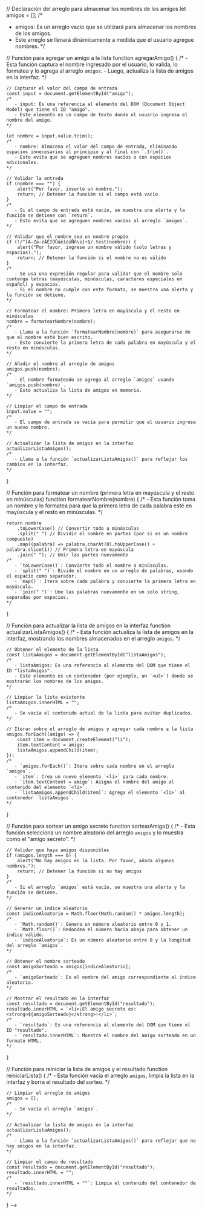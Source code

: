 
// Declaración del arreglo para almacenar los nombres de los amigos
let amigos = [];
/*
   - amigos: Es un arreglo vacío que se utilizará para almacenar los nombres de los amigos.
   - Este arreglo se llenará dinámicamente a medida que el usuario agregue nombres.
*/

// Función para agregar un amigo a la lista
function agregarAmigo() {
    /*
       - Esta función captura el nombre ingresado por el usuario, lo valida, lo formatea y lo agrega al arreglo `amigos`.
       - Luego, actualiza la lista de amigos en la interfaz.
    */

    // Capturar el valor del campo de entrada
    const input = document.getElementById("amigo");
    /*
       - input: Es una referencia al elemento del DOM (Document Object Model) que tiene el ID "amigo".
       - Este elemento es un campo de texto donde el usuario ingresa el nombre del amigo.
    */

    let nombre = input.value.trim();
    /*
       - nombre: Almacena el valor del campo de entrada, eliminando espacios innecesarios al principio y al final con `.trim()`.
       - Esto evita que se agreguen nombres vacíos o con espacios adicionales.
    */

    // Validar la entrada
    if (nombre === "") {
        alert("Por favor, inserte un nombre.");
        return; // Detener la función si el campo está vacío
    }
    /*
       - Si el campo de entrada está vacío, se muestra una alerta y la función se detiene con `return`.
       - Esto evita que se agreguen nombres vacíos al arreglo `amigos`.
    */

    // Validar que el nombre sea un nombre propio
    if (!/^[A-Za-zÁÉÍÓÚáéíóúÑñ\s]+$/.test(nombre)) {
        alert("Por favor, ingrese un nombre válido (solo letras y espacios).");
        return; // Detener la función si el nombre no es válido
    }
    /*
       - Se usa una expresión regular para validar que el nombre solo contenga letras (mayúsculas, minúsculas, caracteres especiales en español) y espacios.
       - Si el nombre no cumple con este formato, se muestra una alerta y la función se detiene.
    */

    // Formatear el nombre: Primera letra en mayúscula y el resto en minúsculas
    nombre = formatearNombre(nombre);
    /*
       - Llama a la función `formatearNombre(nombre)` para asegurarse de que el nombre esté bien escrito.
       - Esto convierte la primera letra de cada palabra en mayúscula y el resto en minúsculas.
    */

    // Añadir el nombre al arreglo de amigos
    amigos.push(nombre);
    /*
       - El nombre formateado se agrega al arreglo `amigos` usando `amigos.push(nombre)`.
       - Esto actualiza la lista de amigos en memoria.
    */

    // Limpiar el campo de entrada
    input.value = "";
    /*
       - El campo de entrada se vacía para permitir que el usuario ingrese un nuevo nombre.
    */

    // Actualizar la lista de amigos en la interfaz
    actualizarListaAmigos();
    /*
       - Llama a la función `actualizarListaAmigos()` para reflejar los cambios en la interfaz.
    */
}

// Función para formatear un nombre (primera letra en mayúscula y el resto en minúsculas)
function formatearNombre(nombre) {
    /*
       - Esta función toma un nombre y lo formatea para que la primera letra de cada palabra esté en mayúscula y el resto en minúsculas.
    */

    return nombre
        .toLowerCase() // Convertir todo a minúsculas
        .split(" ") // Dividir el nombre en partes (por si es un nombre compuesto)
        .map((palabra) => palabra.charAt(0).toUpperCase() + palabra.slice(1)) // Primera letra en mayúscula
        .join(" "); // Unir las partes nuevamente
    /*
       - `toLowerCase()`: Convierte todo el nombre a minúsculas.
       - `split(" ")`: Divide el nombre en un arreglo de palabras, usando el espacio como separador.
       - `map()`: Itera sobre cada palabra y convierte la primera letra en mayúscula.
       - `join(" ")`: Une las palabras nuevamente en un solo string, separadas por espacios.
    */
}

// Función para actualizar la lista de amigos en la interfaz
function actualizarListaAmigos() {
    /*
       - Esta función actualiza la lista de amigos en la interfaz, mostrando los nombres almacenados en el arreglo `amigos`.
    */

    // Obtener el elemento de la lista
    const listaAmigos = document.getElementById("listaAmigos");
    /*
       - listaAmigos: Es una referencia al elemento del DOM que tiene el ID "listaAmigos".
       - Este elemento es un contenedor (por ejemplo, un `<ul>`) donde se mostrarán los nombres de los amigos.
    */

    // Limpiar la lista existente
    listaAmigos.innerHTML = "";
    /*
       - Se vacía el contenido actual de la lista para evitar duplicados.
    */

    // Iterar sobre el arreglo de amigos y agregar cada nombre a la lista
    amigos.forEach((amigo) => {
        const item = document.createElement("li");
        item.textContent = amigo;
        listaAmigos.appendChild(item);
    });
    /*
       - `amigos.forEach()`: Itera sobre cada nombre en el arreglo `amigos`.
       - `item`: Crea un nuevo elemento `<li>` para cada nombre.
       - `item.textContent = amigo`: Asigna el nombre del amigo al contenido del elemento `<li>`.
       - `listaAmigos.appendChild(item)`: Agrega el elemento `<li>` al contenedor `listaAmigos`.
    */
}

// Función para sortear un amigo secreto
function sortearAmigo() {
    /*
       - Esta función selecciona un nombre aleatorio del arreglo `amigos` y lo muestra como el "amigo secreto".
    */

    // Validar que haya amigos disponibles
    if (amigos.length === 0) {
        alert("No hay amigos en la lista. Por favor, añada algunos nombres.");
        return; // Detener la función si no hay amigos
    }
    /*
       - Si el arreglo `amigos` está vacío, se muestra una alerta y la función se detiene.
    */

    // Generar un índice aleatorio
    const indiceAleatorio = Math.floor(Math.random() * amigos.length);
    /*
       - `Math.random()`: Genera un número aleatorio entre 0 y 1.
       - `Math.floor()`: Redondea el número hacia abajo para obtener un índice válido.
       - `indiceAleatorio`: Es un número aleatorio entre 0 y la longitud del arreglo `amigos`.
    */

    // Obtener el nombre sorteado
    const amigoSorteado = amigos[indiceAleatorio];
    /*
       - `amigoSorteado`: Es el nombre del amigo correspondiente al índice aleatorio.
    */

    // Mostrar el resultado en la interfaz
    const resultado = document.getElementById("resultado");
    resultado.innerHTML = `<li>¡El amigo secreto es: <strong>${amigoSorteado}</strong>!</li>`;
    /*
       - `resultado`: Es una referencia al elemento del DOM que tiene el ID "resultado".
       - `resultado.innerHTML`: Muestra el nombre del amigo sorteado en un formato HTML.
    */
}

// Función para reiniciar la lista de amigos y el resultado
function reiniciarLista() {
    /*
       - Esta función vacía el arreglo `amigos`, limpia la lista en la interfaz y borra el resultado del sorteo.
    */

    // Limpiar el arreglo de amigos
    amigos = [];
    /*
       - Se vacía el arreglo `amigos`.
    */

    // Actualizar la lista de amigos en la interfaz
    actualizarListaAmigos();
    /*
       - Llama a la función `actualizarListaAmigos()` para reflejar que no hay amigos en la interfaz.
    */

    // Limpiar el campo de resultado
    const resultado = document.getElementById("resultado");
    resultado.innerHTML = "";
    /*
       - `resultado.innerHTML = ""`: Limpia el contenido del contenedor de resultados.
    */
} -->
